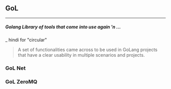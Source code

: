 ## GoL
---

##### Golang Library of tools that come into use again 'n ...

_ hindi for "circular"

>
> A set of functionalities came across to be used in GoLang projects
> that have a clear usability in multiple scenarios and projects.
>

### GoL Net

### GoL ZeroMQ
